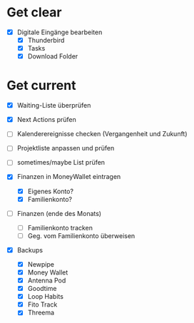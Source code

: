 # Get clear
- [x] Digitale Eingänge bearbeiten
	- [x] Thunderbird
	- [x] Tasks
	- [x] Download Folder

# Get current
- [x] Waiting-Liste überprüfen
- [x] Next Actions prüfen
- [ ] Kalenderereignisse checken (Vergangenheit und Zukunft)
- [ ] Projektliste anpassen und prüfen
- [ ] sometimes/maybe List prüfen

- [x] Finanzen in MoneyWallet eintragen
	- [x] Eigenes Konto? 
	- [x] Familienkonto? 
- [ ] Finanzen (ende des Monats)
	- [ ] Familienkonto tracken
	- [ ] Geg. vom Familienkonto überweisen
- [x] Backups
	- [x] Newpipe
	- [x] Money Wallet
	- [x] Antenna Pod
	- [x] Goodtime
	- [x] Loop Habits 
	- [x] Fito Track 
	- [x] Threema 
